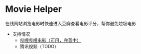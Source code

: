# Movie Helper

在线网站浏览电影时快速进入豆瓣查看电影评分，帮你避免垃圾电影
- 支持情况
  - [哔哩哔哩电影（可用，完善中）](https://www.bilibili.com/movie/)
  - 腾讯视频（TODO）
